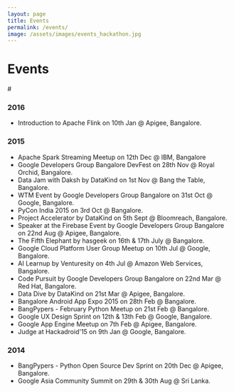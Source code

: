 ```yaml
---
layout: page
title: Events
permalink: /events/
image: /assets/images/events_hackathon.jpg
---
```


# Events

#[]()

### 2016
- Introduction to Apache Flink on 10th Jan @ Apigee, Bangalore.

### 2015
- Apache Spark Streaming Meetup on 12th Dec @ IBM, Bangalore
- Google Developers Group Bangalore DevFest on 28th Nov @ Royal Orchid, Bangalore.
- Data Jam with Daksh by DataKind on 1st Nov @ Bang the Table, Bangalore.
- WTM Event by Google Developers Group Bangalore on 31st Oct @ Google, Bangalore.
- PyCon India 2015 on 3rd Oct @ Bangalore.
- Project Accelerator by DataKind on 5th Sept @ Bloomreach, Bangalore.
- Speaker at the Firebase Event by Google Developers Group Bangalore on 22nd Aug @ Apigee, Bangalore.
- The Fifth Elephant by hasgeek on 16th & 17th July @ Bangalore.
- Google Cloud Platform User Group Meetup on 10th Jul @ Google, Bangalore.
- AI Learnup by Venturesity on 4th Jul @ Amazon Web Services, Bangalore.
- Code Pursuit by Google Developers Group Bangalore on 22nd Mar @ Red Hat, Bangalore.
- Data Dive by DataKind on 21st Mar @ Apigee, Bangalore.
- Bangalore Android App Expo 2015 on 28th Feb @ Bangalore.
- BangPypers - February Python Meetup on 21st Feb @ Bangalore.
- Google UX Design Sprint on 12th & 13th Feb @ Google, Bangalore.
- Google App Engine Meetup on 7th Feb @ Apigee, Bangalore.
- Judge at Hackadroid'15 on 9th Jan @ Google, Bangalore.


### 2014 

- BangPypers - Python Open Source Dev Sprint on 20th Dec @ Apigee, Bangalore.
- Google Asia Community Summit on 29th & 30th Aug @ Sri Lanka.
